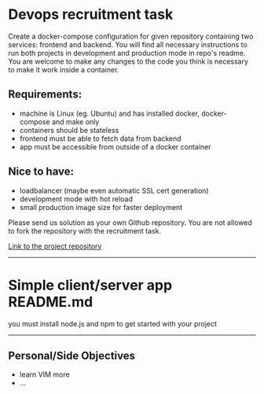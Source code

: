 # Devops recruitment task

Create a docker-compose configuration for given repository containing two services: frontend and backend. You will find all necessary instructions to run both projects in development and production mode in repo's readme. You are welcome to make any changes to the code you think is necessary to make it work inside a container.

## Requirements:
* machine is Linux (eg. Ubuntu) and has installed docker, docker-compose and make only
* containers should be stateless
* frontend must be able to fetch data from backend
* app must be accessible from outside of a docker container

## Nice to have:
* loadbalancer (maybe even automatic SSL cert generation)
* development mode with hot reload
* small production image size for faster deployment

Please send us solution as your own Github repository. You are not allowed to fork the repository with the recruitment task.

[Link to the project repository](https://github.com/skygate/app-example)

---

# Simple client/server app README.md

you must install node.js and npm to get started with your project

---

## Personal/Side Objectives
* learn VIM more
* ...
